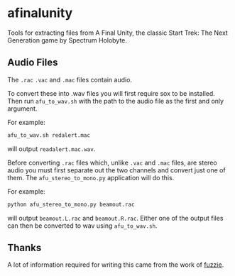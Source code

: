 # afinalunity

Tools for extracting files from A Final Unity, the classic Start Trek: The Next Generation game by Spectrum Holobyte.

## Audio Files

The `.rac` `.vac` and `.mac` files contain audio.

To convert these into .wav files you will first require sox to be installed.
Then run `afu_to_wav.sh` with the path to the audio file as the first and only argument.

For example:
```sh
afu_to_wav.sh redalert.mac
```
will output `readalert.mac.wav`.

Before converting `.rac` files which, unlike `.vac` and `.mac` files, are stereo audio
you must first separate out the two channels and convert just one of them.
The `afu_stereo_to_mono.py` application will do this.

For example:
```sh
python afu_stereo_to_mono.py beamout.rac
```
will output `beamout.L.rac` and `beamout.R.rac`.
Either one of the output files can then be converted to wav using `afu_to_wav.sh`.

## Thanks

A lot of information required for writing this came from
the work of [fuzzie](https://github.com/fuzzie/unity).

